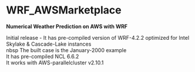 # WRF_AWSMarketplace

**Numerical Weather Prediction on AWS with WRF**

Initial release   -   It has pre-compiled version of WRF-4.2.2 optimized for Intel Skylake & Cascade-Lake instances  
                      nbsp The built case is the January-2000 example  
                      It has pre-compiled NCL 6.6.2  
                      It works with AWS-parallelcluster v2.10.1  
